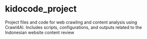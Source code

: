 # kidocode_project
Project files and code for web crawling and content analysis using Crawl4AI. Includes scripts, configurations, and outputs related to the Indonesian website content review
